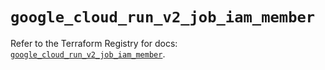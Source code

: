 # `google_cloud_run_v2_job_iam_member`

Refer to the Terraform Registry for docs: [`google_cloud_run_v2_job_iam_member`](https://registry.terraform.io/providers/hashicorp/google-beta/6.28.0/docs/resources/google_cloud_run_v2_job_iam_member).
